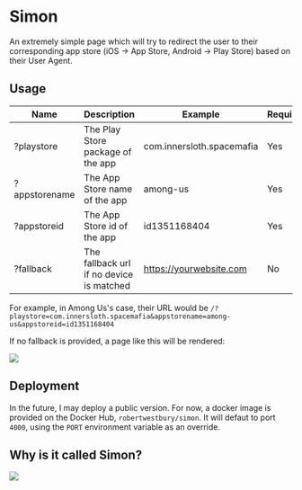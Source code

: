 # Simon

An extremely simple page which will try to redirect the user to their corresponding app store (iOS -> App Store, Android -> Play Store) based on their User Agent.

## Usage

| Name          | Description                              | Example                   | Required? |
| ------------- | ---------------------------------------- | ------------------------- | --------- |
| ?playstore    | The Play Store package of the app        | com.innersloth.spacemafia | Yes       |
| ?appstorename | The App Store name of the app            | among-us                  | Yes       |
| ?appstoreid   | The App Store id of the app              | id1351168404              | Yes       |
| ?fallback     | The fallback url if no device is matched | https://yourwebsite.com   | No        |

For example, in Among Us's case, their URL would be `/?playstore=com.innersloth.spacemafia&appstorename=among-us&appstoreid=id1351168404`

If no fallback is provided, a page like this will be rendered:

<img src="https://i.imgur.com/xgl8xsp.png" />

## Deployment

In the future, I may deploy a public version. For now, a docker image is provided on the Docker Hub, `robertwestbury/simon`. It will defaut to port
`4000`, using the `PORT` environment variable as an override.

## Why is it called Simon?

<img src="https://i.imgur.com/Ud5WqYh.png" />
